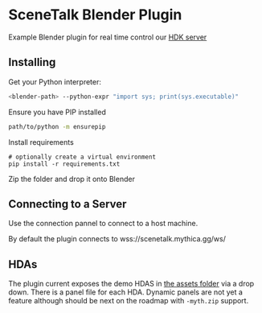 # SceneTalk Blender Plugin

Example Blender plugin for real time control our [HDK server](../README.md)

## Installing

Get your Python interpreter:

```bash
<blender-path> --python-expr "import sys; print(sys.executable)"
```

Ensure you have PIP installed

```bash
path/to/python -m ensurepip
```

Install requirements

```
# optionally create a virtual environment
pip install -r requirements.txt
```

Zip the folder and drop it onto Blender

## Connecting to a Server

Use the connection pannel to connect to a host machine. 

By default the plugin connects to wss://scenetalk.mythica.gg/ws/

## HDAs

The plugin current exposes the demo HDAS in [the assets folder](../assets) via a drop down. There is a panel file for each HDA. Dynamic panels are not yet a feature although should be next on the roadmap with `-myth.zip` support.

